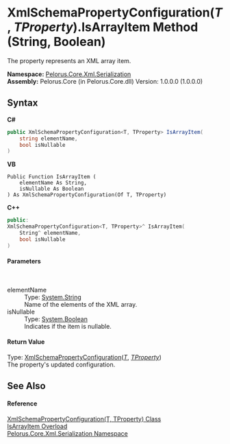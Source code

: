 # XmlSchemaPropertyConfiguration(*T*, *TProperty*).IsArrayItem Method (String, Boolean)
 

The property represents an XML array item.

**Namespace:**&nbsp;<a href="9052B9D6">Pelorus.Core.Xml.Serialization</a><br />**Assembly:**&nbsp;Pelorus.Core (in Pelorus.Core.dll) Version: 1.0.0.0 (1.0.0.0)

## Syntax

**C#**<br />
``` C#
public XmlSchemaPropertyConfiguration<T, TProperty> IsArrayItem(
	string elementName,
	bool isNullable
)
```

**VB**<br />
``` VB
Public Function IsArrayItem ( 
	elementName As String,
	isNullable As Boolean
) As XmlSchemaPropertyConfiguration(Of T, TProperty)
```

**C++**<br />
``` C++
public:
XmlSchemaPropertyConfiguration<T, TProperty>^ IsArrayItem(
	String^ elementName, 
	bool isNullable
)
```


#### Parameters
&nbsp;<dl><dt>elementName</dt><dd>Type: <a href="http://msdn2.microsoft.com/en-us/library/s1wwdcbf" target="_blank">System.String</a><br />Name of the elements of the XML array.</dd><dt>isNullable</dt><dd>Type: <a href="http://msdn2.microsoft.com/en-us/library/a28wyd50" target="_blank">System.Boolean</a><br />Indicates if the item is nullable.</dd></dl>

#### Return Value
Type: <a href="22622739">XmlSchemaPropertyConfiguration</a>(<a href="22622739">*T*</a>, <a href="22622739">*TProperty*</a>)<br />The property's updated configuration.

## See Also


#### Reference
<a href="22622739">XmlSchemaPropertyConfiguration(T, TProperty) Class</a><br /><a href="A9FC2FB0">IsArrayItem Overload</a><br /><a href="9052B9D6">Pelorus.Core.Xml.Serialization Namespace</a><br />